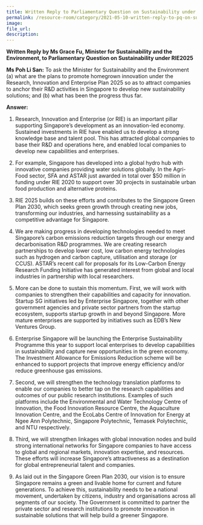 ```yaml
---  
title: Written Reply to Parliamentary Question on Sustainability under RIE2025 by Ms Grace Fu, Minister for Sustainability and the Environment
permalink: /resource-room/category/2021-05-10-written-reply-to-pq-on-sustainability-under-rie2025/
image:  
file_url:  
description:  
---  
```

**Written Reply by Ms Grace Fu, Minister for Sustainability and the Environment, to Parliamentary Question on Sustainability under RIE2025**

**Ms Poh Li San:** To ask the Minister for Sustainability and the Environment (a) what are the plans to promote homegrown innovation under the Research, Innovation and Enterprise Plan 2025 so as to attract companies to anchor their R&D activities in Singapore to develop new sustainability solutions; and (b) what has been the progress thus far.

**Answer:**

1.	Research, Innovation and Enterprise (or RIE) is an important pillar supporting Singapore’s development as an innovation-led economy. Sustained investments in RIE have enabled us to develop a strong knowledge base and talent pool. This has attracted global companies to base their R&D and operations here, and enabled local companies to develop new capabilities and enterprises.

2.	For example, Singapore has developed into a global hydro hub with innovative companies providing water solutions globally. In the Agri-Food sector, SFA and ASTAR just awarded in total over $50 million in funding under RIE 2020 to support over 30 projects in sustainable urban food production and alternative proteins.

3.	RIE 2025 builds on these efforts and contributes to the Singapore Green Plan 2030, which seeks green growth through creating new jobs, transforming our industries, and harnessing sustainability as a competitive advantage for Singapore.

4.	We are making progress in developing technologies needed to meet Singapore’s carbon emissions reduction targets through our energy and decarbonisation R&D programmes. We are creating research partnerships to develop lower cost, low carbon energy technologies such as hydrogen and carbon capture, utilisation and storage (or CCUS). ASTAR’s recent call for proposals for its Low-Carbon Energy Research Funding Initiative has generated interest from global and local industries in partnership with local researchers. 

5.	More can be done to sustain this momentum. First, we will work with companies to strengthen their capabilities and capacity for innovation.  Startup SG initiatives led by Enterprise Singapore, together with other government agencies and private sector partners from the startup ecosystem, supports startup growth in and beyond Singapore. More mature enterprises are supported by initiatives such as EDB’s New Ventures Group.

6.	Enterprise Singapore will be launching the Enterprise Sustainability Programme this year to support local enterprises to develop capabilities in sustainability and capture new opportunities in the green economy. The Investment Allowance for Emissions Reduction scheme will be enhanced to support projects that improve energy efficiency and/or reduce greenhouse gas emissions.

7.	Second, we will strengthen the technology translation platforms to enable our companies to better tap on the research capabilities and outcomes of our public research institutions. Examples of such platforms include the Environmental and Water Technology Centre of Innovation, the Food Innovation Resource Centre, the Aquaculture Innovation Centre, and the EcoLabs Centre of Innovation for Energy at Ngee Ann Polytechnic, Singapore Polytechnic, Temasek Polytechnic, and NTU respectively.

8.	Third, we will strengthen linkages with global innovation nodes and build strong international networks for Singapore companies to have access to global and regional markets, innovation expertise, and resources. These efforts will increase Singapore’s attractiveness as a destination for global entrepreneurial talent and companies.

9.	As laid out in the Singapore Green Plan 2030, our vision is to ensure Singapore remains a green and livable home for current and future generations. To achieve this, sustainability needs to be a national movement, undertaken by citizens, industry and organisations across all segments of our society. The Government is committed to partner the private sector and research institutions to promote innovation in sustainable solutions that will help build a greener Singapore. 

